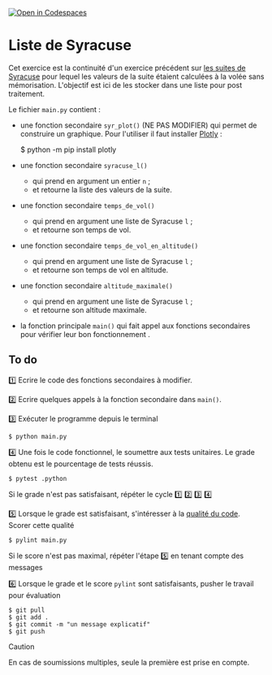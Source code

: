[![Open in Codespaces](https://classroom.github.com/assets/launch-codespace-2972f46106e565e64193e422d61a12cf1da4916b45550586e14ef0a7c637dd04.svg)](https://classroom.github.com/open-in-codespaces?assignment_repo_id=16223236)
# Liste de Syracuse

Cet exercice est la continuité d'un exercice précédent sur [les suites de Syracuse](https://perso.esiee.fr/~courivad/python/ex04-suites-syracuse.html) pour lequel les valeurs de la suite étaient calculées à la volée sans mémorisation. L'objectif est ici de les stocker dans une liste pour post traitement.

Le fichier ``main.py`` contient :

- une fonction secondaire ``syr_plot()`` (NE PAS MODIFIER) qui permet de construire un graphique. Pour l'utiliser il faut installer [Plotly](https://plotly.com/python/) :

    $ python -m pip install plotly

- une fonction secondaire ``syracuse_l()``
  
  - qui prend en argument un entier ``n`` ;
  - et retourne la liste des valeurs de la suite.

- une fonction secondaire ``temps_de_vol()``
  
  - qui prend en argument une liste de Syracuse ``l`` ;
  - et retourne son temps de vol.

- une fonction secondaire ``temps_de_vol_en_altitude()``
  
  - qui prend en argument une liste de Syracuse ``l`` ;
  - et retourne son temps de vol en altitude.

- une fonction secondaire ``altitude_maximale()``
  
  - qui prend en argument une liste de Syracuse ``l`` ;
  - et retourne son altitude maximale.

- la fonction principale ``main()`` qui fait appel aux fonctions secondaires pour vérifier leur bon fonctionnement .

## To do

1️⃣ Ecrire le code des fonctions secondaires à modifier.

2️⃣ Ecrire quelques appels à la fonction secondaire dans ``main()``.

3️⃣ Exécuter le programme depuis le terminal

    $ python main.py

4️⃣ Une fois le code fonctionnel, le soumettre aux tests unitaires. Le grade obtenu est le pourcentage de tests réussis. 

    $ pytest .python

Si le grade n'est pas satisfaisant, répéter le cycle 1️⃣ 2️⃣ 3️⃣ 4️⃣

5️⃣ Lorsque le grade est satisfaisant, s'intéresser à la [qualité du code](https://perso.esiee.fr/~courivad/python/chapters/16-style.html). Scorer cette qualité

    $ pylint main.py

Si le score n'est pas maximal, répéter l'étape 5️⃣ en tenant compte des messages

6️⃣ Lorsque le grade et le score ``pylint`` sont satisfaisants, pusher le travail pour évaluation

    $ git pull
    $ git add .
    $ git commit -m "un message explicatif"
    $ git push

> [!CAUTION]
En cas de soumissions multiples, seule la première est prise en compte.
